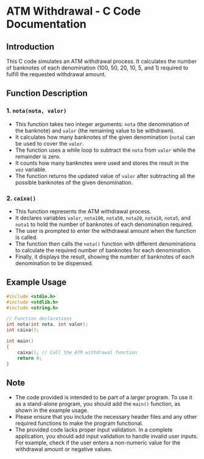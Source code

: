 # ATM Withdrawal - C Code Documentation

## Introduction

This C code simulates an ATM withdrawal process. It calculates the number of banknotes of each denomination (100, 50, 20, 10, 5, and 1) required to fulfill the requested withdrawal amount.

## Function Description

### 1. `nota(nota, valor)`

- This function takes two integer arguments: `nota` (the denomination of the banknote) and `valor` (the remaining value to be withdrawn).
- It calculates how many banknotes of the given denomination (`nota`) can be used to cover the `valor`.
- The function uses a while loop to subtract the `nota` from `valor` while the remainder is zero.
- It counts how many banknotes were used and stores the result in the `vez` variable.
- The function returns the updated value of `valor` after subtracting all the possible banknotes of the given denomination.

### 2. `caixa()`

- This function represents the ATM withdrawal process.
- It declares variables `valor`, `nota100`, `nota50`, `nota20`, `nota10`, `nota5`, and `nota1` to hold the number of banknotes of each denomination required.
- The user is prompted to enter the withdrawal amount when the function is called.
- The function then calls the `nota()` function with different denominations to calculate the required number of banknotes for each denomination.
- Finally, it displays the result, showing the number of banknotes of each denomination to be dispensed.

## Example Usage

```c
#include <stdio.h>
#include <stdlib.h>
#include <string.h>

// Function declarations
int nota(int nota, int valor);
int caixa();

int main()
{
    caixa(); // Call the ATM withdrawal function
    return 0;
}
```

## Note

- The code provided is intended to be part of a larger program. To use it as a stand-alone program, you should add the `main()` function, as shown in the example usage.
- Please ensure that you include the necessary header files and any other required functions to make the program functional.
- The provided code lacks proper input validation. In a complete application, you should add input validation to handle invalid user inputs. For example, check if the user enters a non-numeric value for the withdrawal amount or negative values.